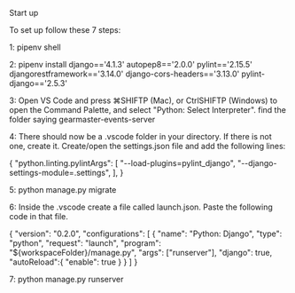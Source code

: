 Start up

To set up follow these 7 steps:

1: pipenv shell

2: pipenv install django=='4.1.3' autopep8=='2.0.0' pylint=='2.15.5' djangorestframework=='3.14.0' django-cors-headers=='3.13.0' pylint-django=='2.5.3'

3: Open VS Code and press ⌘SHIFTP (Mac), or CtrlSHIFTP (Windows) to open the Command Palette, and select "Python: Select Interpreter".
find the folder saying gearmaster-events-server

4: There should now be a .vscode folder in your directory. If there is not one, create it. Create/open the settings.json file and add the following lines:

{
    "python.linting.pylintArgs": [
        "--load-plugins=pylint_django",
        "--django-settings-module=<folder name>.settings",
    ],
}

5: python manage.py migrate

6: Inside the .vscode create a file called launch.json. Paste the following code in that file.

{
    "version": "0.2.0",
    "configurations": [
        {
            "name": "Python: Django",
            "type": "python",
            "request": "launch",
            "program": "${workspaceFolder}/manage.py",
            "args": ["runserver"],
            "django": true,
            "autoReload":{
                "enable": true
            }
        }
    ]
}

7: python manage.py runserver
